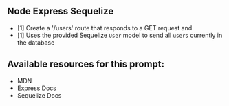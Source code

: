## Node Express Sequelize
* [1] Create a '/users' route that responds to a GET request and
* [1] Uses the provided Sequelize `User` model to send all `users` currently in the database

## Available resources for this prompt:
* MDN
* Express Docs
* Sequelize Docs
